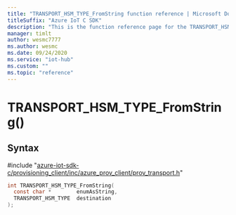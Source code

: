 ```yaml
---                             
title: "TRANSPORT_HSM_TYPE_FromString function reference | Microsoft Docs" 
titleSuffix: "Azure IoT C SDK"            
description: "This is the function reference page for the TRANSPORT_HSM_TYPE_FromString() function in the Azure IoT C SDK. This SDK is used with Azure IoT Hub and Azure IoT Hub Device Provisioning Service"            
manager: timlt                 
author: wesmc7777              
ms.author: wesmc               
ms.date: 09/24/2020                    
ms.service: "iot-hub"             
ms.custom: ""                
ms.topic: "reference"        
---                            
```


# TRANSPORT_HSM_TYPE_FromString()

## Syntax

\#include "[azure-iot-sdk-c/provisioning_client/inc/azure_prov_client/prov_transport.h](../prov-transport-h.md)"  
```C
int TRANSPORT_HSM_TYPE_FromString(
  const char *        enumAsString,
  TRANSPORT_HSM_TYPE  destination
);
```

